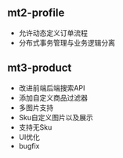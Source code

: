 ## mt2-profile
- 允许动态定义订单流程
- 分布式事务管理与业务逻辑分离
## mt3-product
- 改进前端后端搜索API
- 添加自定义商品过滤器
- 多图片支持
- Sku自定义图片以及展示
- 支持无Sku
- UI优化
- bugfix
